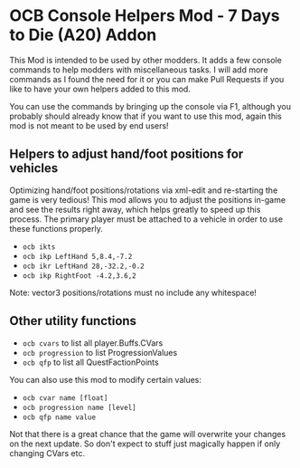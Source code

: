 # OCB Console Helpers Mod - 7 Days to Die (A20) Addon

This Mod is intended to be used by other modders. It adds a few console
commands to help modders with miscellaneous tasks. I will add more commands
as I found the need for it or you can make Pull Requests if you like to have
your own helpers added to this mod.

You can use the commands by bringing up the console via F1, although you
probably should already know that if you want to use this mod, again this
mod is not meant to be used by end users!

## Helpers to adjust hand/foot positions for vehicles

Optimizing hand/foot positions/rotations via xml-edit and re-starting
the game is very tedious! This mod allows you to adjust the positions
in-game and see the results right away, which helps greatly to speed
up this process. The primary player must be attached to a vehicle in
order to use these functions properly.

- `ocb ikts`
- `ocb ikp LeftHand 5,8.4,-7.2`
- `ocb ikr LeftHand 28,-32.2,-0.2`
- `ocb ikp RightFoot -4.2,3.6,2`

Note: vector3 positions/rotations must no include any whitespace!

## Other utility functions

- `ocb cvars` to list all player.Buffs.CVars
- `ocb progression` to list ProgressionValues 
- `ocb qfp` to list all QuestFactionPoints

You can also use this mod to modify certain values:

- `ocb cvar name [float]`
- `ocb progression name [level]`
- `ocb qfp name value`

Not that there is a great chance that the game will overwrite
your changes on the next update. So don't expect to stuff just
magically happen if only changing CVars etc.

